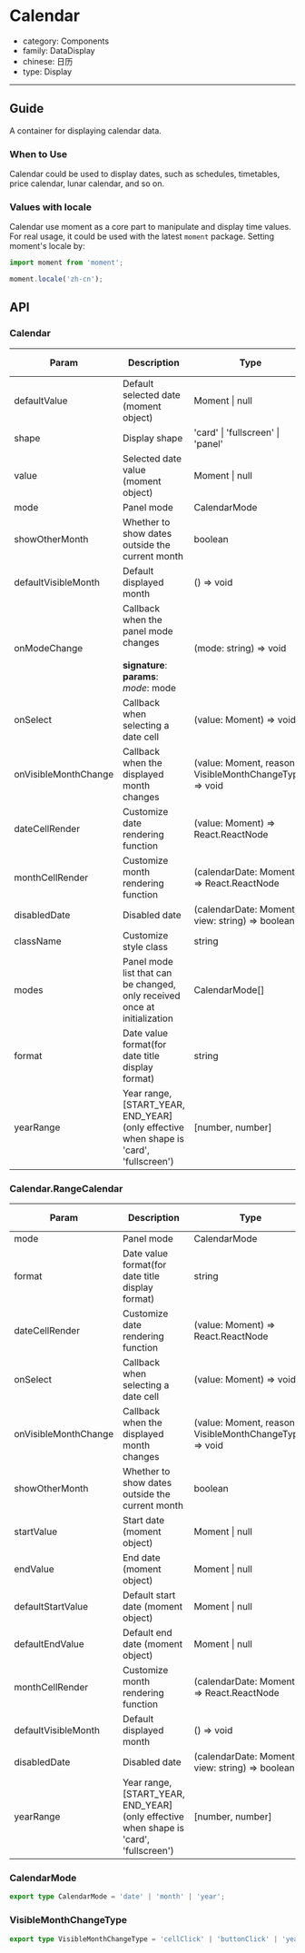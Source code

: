 # Calendar

-   category: Components
-   family: DataDisplay
-   chinese: 日历
-   type: Display

---

## Guide

A container for displaying calendar data.

### When to Use

Calendar could be used to display dates, such as schedules, timetables, price calendar, lunar calendar, and so on.

### Values with locale

Calendar use moment as a core part to manipulate and display time values. For real usage, it could be used with the latest `moment` package. Setting moment's locale by:

```js
import moment from 'moment';

moment.locale('zh-cn');
```

## API

### Calendar

| Param                | Description                                                                                   | Type                                                    | Default Value             | Required |
| -------------------- | --------------------------------------------------------------------------------------------- | ------------------------------------------------------- | ------------------------- | -------- |
| defaultValue         | Default selected date (moment object)                                                         | Moment \| null                                          | -                         |          |
| shape                | Display shape                                                                                 | 'card' \| 'fullscreen' \| 'panel'                       | 'fullscreen'              |          |
| value                | Selected date value (moment object)                                                           | Moment \| null                                          | -                         |          |
| mode                 | Panel mode                                                                                    | CalendarMode                                            | -                         |          |
| showOtherMonth       | Whether to show dates outside the current month                                               | boolean                                                 | true                      |          |
| defaultVisibleMonth  | Default displayed month                                                                       | () => void                                              | -                         |          |
| onModeChange         | Callback when the panel mode changes<br/><br/>**signature**:<br/>**params**:<br/>_mode_: mode | (mode: string) => void                                  | -                         |          |
| onSelect             | Callback when selecting a date cell                                                           | (value: Moment) => void                                 | -                         |          |
| onVisibleMonthChange | Callback when the displayed month changes                                                     | (value: Moment, reason: VisibleMonthChangeType) => void | -                         |          |
| dateCellRender       | Customize date rendering function                                                             | (value: Moment) => React.ReactNode                      | value =\> value.date()    |          |
| monthCellRender      | Customize month rendering function                                                            | (calendarDate: Moment) => React.ReactNode               | -                         |          |
| disabledDate         | Disabled date                                                                                 | (calendarDate: Moment, view: string) => boolean         | -                         |          |
| className            | Customize style class                                                                         | string                                                  | -                         |          |
| modes                | Panel mode list that can be changed, only received once at initialization                     | CalendarMode[]                                          | ['date', 'month', 'year'] |          |
| format               | Date value format(for date title display format)                                              | string                                                  | 'YYYY-MM                  |          |
| yearRange            | Year range, [START_YEAR, END_YEAR] (only effective when shape is 'card', 'fullscreen')        | [number, number]                                        | -                         |          |

### Calendar.RangeCalendar

| Param                | Description                                                                            | Type                                                    | Default Value          | Required |
| -------------------- | -------------------------------------------------------------------------------------- | ------------------------------------------------------- | ---------------------- | -------- |
| mode                 | Panel mode                                                                             | CalendarMode                                            | 'date'                 |          |
| format               | Date value format(for date title display format)                                       | string                                                  | 'YYYY-MM               |          |
| dateCellRender       | Customize date rendering function                                                      | (value: Moment) => React.ReactNode                      | value =\> value.date() |          |
| onSelect             | Callback when selecting a date cell                                                    | (value: Moment) => void                                 | -                      |          |
| onVisibleMonthChange | Callback when the displayed month changes                                              | (value: Moment, reason: VisibleMonthChangeType) => void | -                      |          |
| showOtherMonth       | Whether to show dates outside the current month                                        | boolean                                                 | true                   |          |
| startValue           | Start date (moment object)                                                             | Moment \| null                                          | -                      |          |
| endValue             | End date (moment object)                                                               | Moment \| null                                          | -                      |          |
| defaultStartValue    | Default start date (moment object)                                                     | Moment \| null                                          | -                      |          |
| defaultEndValue      | Default end date (moment object)                                                       | Moment \| null                                          | -                      |          |
| monthCellRender      | Customize month rendering function                                                     | (calendarDate: Moment) => React.ReactNode               | -                      |          |
| defaultVisibleMonth  | Default displayed month                                                                | () => void                                              | -                      |          |
| disabledDate         | Disabled date                                                                          | (calendarDate: Moment, view: string) => boolean         | -                      |          |
| yearRange            | Year range, [START_YEAR, END_YEAR] (only effective when shape is 'card', 'fullscreen') | [number, number]                                        | -                      |          |

### CalendarMode

```typescript
export type CalendarMode = 'date' | 'month' | 'year';
```

### VisibleMonthChangeType

```typescript
export type VisibleMonthChangeType = 'cellClick' | 'buttonClick' | 'yearSelect' | 'monthSelect';
```

